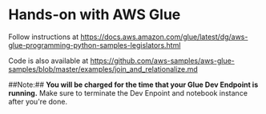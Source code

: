 # Hands-on with AWS Glue

Follow instructions at https://docs.aws.amazon.com/glue/latest/dg/aws-glue-programming-python-samples-legislators.html

Code is also available at https://github.com/aws-samples/aws-glue-samples/blob/master/examples/join_and_relationalize.md

##Note:##
**You will be charged for the time that your Glue Dev Endpoint is running.**  Make sure to terminate the Dev Enpoint and notebook instance after you're done.

